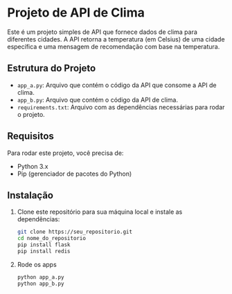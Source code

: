 # Projeto de API de Clima

Este é um projeto simples de API que fornece dados de clima para diferentes cidades. A API retorna a temperatura (em Celsius) de uma cidade específica e uma mensagem de recomendação com base na temperatura.

## Estrutura do Projeto

- `app_a.py`: Arquivo que contém o código da API que consome a API de clima.
- `app_b.py`: Arquivo que contém o código da API de clima.
- `requirements.txt`: Arquivo com as dependências necessárias para rodar o projeto.

## Requisitos

Para rodar este projeto, você precisa de:

- Python 3.x
- Pip (gerenciador de pacotes do Python)

## Instalação

1. Clone este repositório para sua máquina local e instale as dependências:

   ```bash
   git clone https://seu_repositorio.git
   cd nome_do_repositorio
   pip install flask
   pip install redis

2. Rode os apps

   ```bash
   python app_a.py
   python app_b.py
